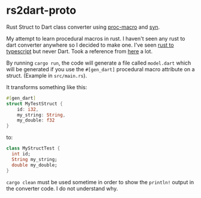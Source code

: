 # rs2dart-proto

Rust Struct to Dart class converter using [proc-macro](https://doc.rust-lang.org/reference/procedural-macros.html) and [syn](https://github.com/dtolnay/syn).

My attempt to learn procedural macros in rust. I haven't seen any rust to dart converter anywhere so I decided to make one. I've seen [rust to typescript](https://github.com/tzaeru/rs2ts) but never Dart. Took a reference from [here](https://github.com/dtolnay/syn/issues/516) a lot.

By running `cargo run`, the code will generate a file called `model.dart` which will be generated if you use the `#[gen_dart]` procedural macro attribute on a struct. (Example in `src/main.rs`). 

It transforms something like this:
```rust
#[gen_dart]
struct MyTestStruct {
    id: i32,
    my_string: String,
    my_double: f32
}
```
to:
```dart
class MyStructTest {
  int id;
  String my_string;
  double my_double;
}
```

`cargo clean` must be used sometime in order to show the `println!` output in the converter code. I do not understand why.
